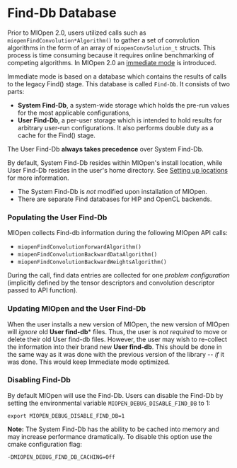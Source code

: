 Find-Db Database
================

Prior to MIOpen 2.0, users utilized calls such as `miopenFindConvolution*Algorithm()` to gather a set of convolution algorithms in the form of an array of `miopenConvSolution_t` structs. This process is time consuming because it requires online benchmarking of competing algorithms. In MIOpen 2.0 an [immediate mode](https://rocm.docs.amd.com/projects/MIOpen/en/latest/find_and_immediate.html) is introduced. 

Immediate mode is based on a database which contains the results of calls to the legacy Find() stage. This database is called `Find-Db`. It consists of two parts:
- **System Find-Db**, a system-wide storage which holds the pre-run values for the most applicable configurations,
- **User Find-Db**, a per-user storage which is intended to hold results for arbitrary user-run configurations. It also performs double duty as a cache for the Find() stage.

The User Find-Db **always takes precedence** over System Find-Db.

By default, System Find-Db resides within MIOpen's install location, while User Find-Db resides in the user's home directory. See [Setting up locations](https://github.com/ROCm/MIOpen#setting-up-locations) for more information.

 * The System Find-Db is *not* modified upon installation of MIOpen.
 * There are separate Find databases for HIP and OpenCL backends.

### Populating the User Find-Db

MIOpen collects Find-db information during the following MIOpen API calls:
- `miopenFindConvolutionForwardAlgorithm()`
- `miopenFindConvolutionBackwardDataAlgorithm()`
- `miopenFindConvolutionBackwardWeightsAlgorithm()`

During the call, find data entries are collected for one _problem configuration_ (implicitly defined by the tensor descriptors and convolution descriptor passed to API function).


### Updating MIOpen and the User Find-Db

When the user installs a new version of MIOpen, the new version of MIOpen will _ignore_ old **User find-db*** files. Thus, the user is _not required_ to move or delete their old User find-db files. However, the user may wish to re-collect the information into their brand new **User find-db**. This should be done in the same way as it was done with the previous version of the library -- _if_ it was done. This would keep Immediate mode optimized.


### Disabling Find-Db

By default MIOpen will use the Find-Db. Users can disable the Find-Db by setting the environmental variable `MIOPEN_DEBUG_DISABLE_FIND_DB` to 1:
```
export MIOPEN_DEBUG_DISABLE_FIND_DB=1
```

**Note:** The System Find-Db has the ability to be cached into memory and may increase performance dramatically. To disable this option use the cmake configuration flag:
```
-DMIOPEN_DEBUG_FIND_DB_CACHING=Off
```


